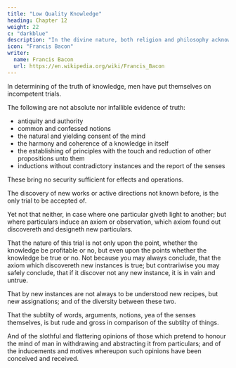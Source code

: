 ```yaml
---
title: "Low Quality Knowledge"
heading: Chapter 12
weight: 22
c: "darkblue"
description: "In the divine nature, both religion and philosophy acknowledges goodness in perfection."
icon: "Francis Bacon"
writer:
  name: Francis Bacon
  url: https://en.wikipedia.org/wiki/Francis_Bacon
---
```



In determining of the truth of knowledge, men have put themselves on incompetent trials. 

The following are not absolute nor infallible evidence of truth:
- antiquity and authority
- common and confessed notions
- the natural and yielding consent of the mind
- the harmony and coherence of a knowledge in itself
- the establishing of principles with the touch and reduction of other propositions unto them
- inductions without contradictory instances and the report of the senses 

These bring no security sufficient for effects and operations. 

The discovery of new works or active directions not known before, is the only trial to be accepted of.

Yet not that neither, in case where one particular giveth light to another; but where particulars induce an axiom or observation, which axiom found out discovereth and designeth new particulars.

That the nature of this trial is not only upon the point, whether the knowledge be profitable or no, but even upon the points whether the knowledge be true or no. Not because you may always conclude, that the axiom which discovereth new instances is true; but contrariwise you may safely conclude, that if it discover not any new instance, it is in vain and untrue. 

That by new instances are not always to be understood new recipes, but new assignations; and of the diversity between these two.

That the subtilty of words, arguments, notions, yea of the senses themselves, is but rude and gross in comparison of the subtilty of things. 

And of the slothful and flattering opinions of those which pretend to honour the mind of man in withdrawing and abstracting it from particulars; and of the inducements and motives whereupon such opinions have been conceived and received.
